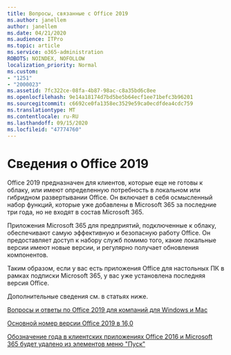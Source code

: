 ```yaml
---
title: Вопросы, связанные с Office 2019
ms.author: janellem
author: janellem
ms.date: 04/21/2020
ms.audience: ITPro
ms.topic: article
ms.service: o365-administration
ROBOTS: NOINDEX, NOFOLLOW
localization_priority: Normal
ms.custom:
- "1251"
- "2000023"
ms.assetid: 7fc322ce-08fa-4b87-98ac-c8a35bd6c8ee
ms.openlocfilehash: 9e14a18174d7bd5be5b64ecf1ee71befc3b96201
ms.sourcegitcommit: c6692ce0fa1358ec3529e59ca0ecdfdea4cdc759
ms.translationtype: MT
ms.contentlocale: ru-RU
ms.lasthandoff: 09/15/2020
ms.locfileid: "47774760"
---
```

# <a name="about-office-2019"></a>Сведения о Office 2019

Office 2019 предназначен для клиентов, которые еще не готовы к облаку, или имеют определенную потребность в локальном или гибридном развертывании Office. Он включает в себя осмысленный набор функций, которые уже добавлены в Microsoft 365 за последние три года, но не входят в состав Microsoft 365.
  
Приложения Microsoft 365 для предприятий, подключенные к облаку, обеспечивают самую эффективную и безопасную работу Office. Он предоставляет доступ к набору служб помимо того, какие локальные версии имеют новые версии, и регулярно получает обновления компонентов.
  
Таким образом, если у вас есть приложения Office для настольных ПК в рамках подписки Microsoft 365, у вас уже установлена последняя версия Office.
  
Дополнительные сведения см. в статьях ниже.
  
[Вопросы и ответы по Office 2019 для компаний для Windows и Mac](https://support.microsoft.com/help/4133312)
  
[Основной номер версии Office 2019 в 16,0](https://docs.microsoft.com/deployoffice/office2019/overview)
  
[Обозначение года в клиентских приложениях Office 2016 и Microsoft 365 будет удалено из элементов меню "Пуск"](https://support.office.com/article/8fe5e052-76d2-49de-af30-2e84ed3da907?wt.mc_id=Alchemy_ClientDIA)
  